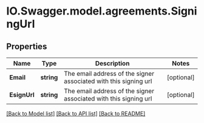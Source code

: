 # IO.Swagger.model.agreements.SigningUrl
## Properties

Name | Type | Description | Notes
------------ | ------------- | ------------- | -------------
**Email** | **string** | The email address of the signer associated with this signing url | [optional] 
**EsignUrl** | **string** | The email address of the signer associated with this signing url | [optional] 

[[Back to Model list]](../README.md#documentation-for-models) [[Back to API list]](../README.md#documentation-for-api-endpoints) [[Back to README]](../README.md)

